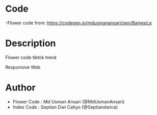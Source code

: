 # Code
-Flower code from: https://codepen.io/mdusmanansari/pen/BamepLe


# Description
Flower code tiktok trend 

Responsive Web

# Author
- Flower Code : Md Usman Ansari (@MdUsmanAnsari)
- Index Code : Septian Dwi Cahyo (@Septiandwica)

